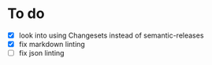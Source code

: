 # To do

- [x] look into using Changesets instead of semantic-releases
- [x] fix markdown linting
- [ ] fix json linting
